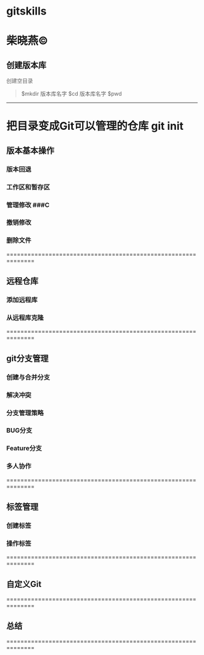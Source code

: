 # gitskills
柴晓燕&copy;
============================================================
## 创建版本库
<font color="#666">创建空目录</font>  
>$mkdir 版本库名字
>$cd 版本库名字
>$pwd
--------------------------------------------------------------
把目录变成Git可以管理的仓库
git init
==============================================================
## 版本基本操作
### 版本回退 ###
### 工作区和暂存区 ###
### 管理修改 ###C
### 撤销修改 ###
### 删除文件 ###

==============================================================
## 远程仓库
### 添加远程库 ###
### 从远程库克隆 ###
==============================================================
## git分支管理
### 创建与合并分支 ###
### 解决冲突 ###
### 分支管理策略 ###
### BUG分支 ###
### Feature分支 ###
### 多人协作 ###
==============================================================
## 标签管理
### 创建标签 ###
### 操作标签 ###
==============================================================
## 自定义Git

==============================================================
## 总结
==============================================================
